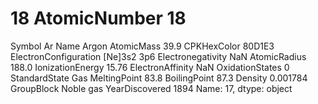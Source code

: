 # 18 AtomicNumber                      18
Symbol                            Ar
Name                           Argon
AtomicMass                      39.9
CPKHexColor                   80D1E3
ElectronConfiguration    [Ne]3s2 3p6
Electronegativity                NaN
AtomicRadius                   188.0
IonizationEnergy               15.76
ElectronAffinity                 NaN
OxidationStates                    0
StandardState                    Gas
MeltingPoint                    83.8
BoilingPoint                    87.3
Density                     0.001784
GroupBlock                 Noble gas
YearDiscovered                  1894
Name: 17, dtype: object